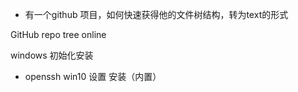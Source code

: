 - 有一个github 项目，如何快速获得他的文件树结构，转为text的形式

GitHub repo tree online

windows 初始化安装

- openssh
  win10 设置 安装（内置）
  